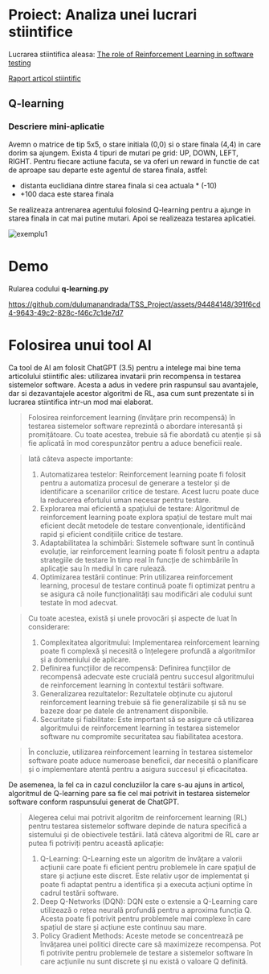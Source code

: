 # Proiect: Analiza unei lucrari stiintifice

Lucrarea stiintifica aleasa:
[The role of Reinforcement Learning in software testing](https://www.sciencedirect.com/science/article/pii/S0950584923001805?via%3Dihub)

[Raport articol stiintific](https://docs.google.com/document/d/1q4jXPAGfIrMbYedmCHlNhVHoduHIfxo2PNLlyycfJ0E/edit)


## Q-learning
### Descriere mini-aplicatie
Avemn o matrice de tip 5x5, o stare initiala (0,0) si o stare finala (4,4) in care dorim sa ajungem.
Exista 4 tipuri de mutari pe grid: UP, DOWN, LEFT, RIGHT.
Pentru fiecare actiune facuta, se va oferi un reward in functie de cat de aproape sau departe este agentul de starea finala, astfel:
- distanta euclidiana dintre starea finala si cea actuala * (-10)
- +100 daca este starea finala

Se realizeaza antrenarea agentului folosind Q-learning pentru a ajunge in starea finala in cat mai putine mutari.
Apoi se realizeaza testarea aplicatiei.

![exemplu1](https://github.com/dulumanandrada/TSS_Project/assets/94484148/c06e05a5-e18c-4dbf-a21e-e8eba2a6a696)


# Demo
Rularea codului **q-learning.py**

https://github.com/dulumanandrada/TSS_Project/assets/94484148/391f6cd4-9643-49c2-828c-f46c7c1de7d7

# Folosirea unui tool AI
Ca tool de AI am folosit ChatGPT (3.5) pentru a intelege mai bine tema articolului stiintific ales: utilizarea invatarii prin recompensa in testarea sistemelor software. Acesta a adus in vedere prin raspunsul sau avantajele, dar si dezavantajele acestor algoritmi de RL, asa cum sunt prezentate si in lucrarea stiintifica intr-un mod mai elaborat.

>Folosirea reinforcement learning (învățare prin recompensă) în testarea sistemelor software reprezintă o abordare interesantă și promițătoare. Cu toate acestea, trebuie să fie abordată cu atenție și să fie aplicată în mod corespunzător pentru a aduce beneficii reale.

>Iată câteva aspecte importante:
>1. Automatizarea testelor: Reinforcement learning poate fi folosit pentru a automatiza procesul de generare a testelor și de identificare a scenariilor critice de testare. Acest lucru poate duce la reducerea efortului uman necesar pentru testare.
>2. Explorarea mai eficientă a spațiului de testare: Algoritmul de reinforcement learning poate explora spațiul de testare mult mai eficient decât metodele de testare convenționale, identificând rapid și eficient condițiile critice de testare.
>3. Adaptabilitatea la schimbări: Sistemele software sunt în continuă evoluție, iar reinforcement learning poate fi folosit pentru a adapta strategiile de testare în timp real în funcție de schimbările în aplicație sau în mediul în care rulează.
>4. Optimizarea testării continue: Prin utilizarea reinforcement learning, procesul de testare continuă poate fi optimizat pentru a se asigura că noile funcționalități sau modificări ale codului sunt testate în mod adecvat.

>Cu toate acestea, există și unele provocări și aspecte de luat în considerare:
>1. Complexitatea algoritmului: Implementarea reinforcement learning poate fi complexă și necesită o înțelegere profundă a algoritmilor și a domeniului de aplicare.
>2. Definirea funcțiilor de recompensă: Definirea funcțiilor de recompensă adecvate este crucială pentru succesul algoritmului de reinforcement learning în contextul testării software.
>3. Generalizarea rezultatelor: Rezultatele obținute cu ajutorul reinforcement learning trebuie să fie generalizabile și să nu se bazeze doar pe datele de antrenament disponibile.
>4. Securitate și fiabilitate: Este important să se asigure că utilizarea algoritmului de reinforcement learning în testarea sistemelor software nu compromite securitatea sau fiabilitatea acestora.

>În concluzie, utilizarea reinforcement learning în testarea sistemelor software poate aduce numeroase beneficii, dar necesită o planificare și o implementare atentă pentru a asigura succesul și eficacitatea.

De asemenea, la fel ca in cazul concluziilor la care s-au ajuns in articol, algoritmul de Q-learning pare sa fie cel mai potrivit in testarea sistemelor software conform raspunsului generat de ChatGPT.

>Alegerea celui mai potrivit algoritm de reinforcement learning (RL) pentru testarea sistemelor software depinde de natura specifică a sistemului și de obiectivele testării. Iată câteva algoritmi de RL care ar putea fi potriviți pentru această aplicație:
>1. Q-Learning: Q-Learning este un algoritm de învățare a valorii acțiunii care poate fi eficient pentru problemele în care spațiul de stare și acțiune este discret. Este relativ ușor de implementat și poate fi adaptat pentru a identifica și a executa acțiuni optime în cadrul testării software.
>2. Deep Q-Networks (DQN): DQN este o extensie a Q-Learning care utilizează o rețea neurală profundă pentru a aproxima funcția Q. Acesta poate fi potrivit pentru problemele mai complexe în care spațiul de stare și acțiune este continuu sau mare.
>3. Policy Gradient Methods: Aceste metode se concentrează pe învățarea unei politici directe care să maximizeze recompensa. Pot fi potrivite pentru problemele de testare a sistemelor software în care acțiunile nu sunt discrete și nu există o valoare Q definită.


